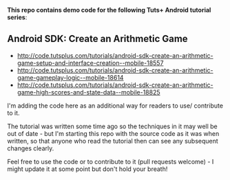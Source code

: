 __This repo contains demo code for the following Tuts+ Android tutorial series__:

## Android SDK: Create an Arithmetic Game

* http://code.tutsplus.com/tutorials/android-sdk-create-an-arithmetic-game-setup-and-interface-creation--mobile-18557
* http://code.tutsplus.com/tutorials/android-sdk-create-an-arithmetic-game-gameplay-logic--mobile-18614
* http://code.tutsplus.com/tutorials/android-sdk-create-an-arithmetic-game-high-scores-and-state-data--mobile-18825

I'm adding the code here as an additional way for readers to use/ contribute to it.

The tutorial was written some time ago so the techniques in it may well be out of date - but I'm starting this repo with the source code as it was when written, so that anyone who read the tutorial then can see any subsequent changes clearly.

Feel free to use the code or to contribute to it (pull requests welcome) - I might update it at some point but don't hold your breath!
